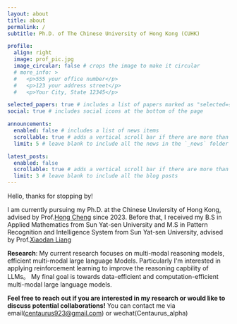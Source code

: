 ```yaml
---
layout: about
title: about
permalink: /
subtitle: Ph.D. of The Chinese University of Hong Kong (CUHK)

profile:
  align: right
  image: prof_pic.jpg
  image_circular: false # crops the image to make it circular
  # more_info: >
  #   <p>555 your office number</p>
  #   <p>123 your address street</p>
  #   <p>Your City, State 12345</p>

selected_papers: true # includes a list of papers marked as "selected={true}"
social: true # includes social icons at the bottom of the page

announcements:
  enabled: false # includes a list of news items
  scrollable: true # adds a vertical scroll bar if there are more than 3 news items
  limit: 5 # leave blank to include all the news in the `_news` folder

latest_posts:
  enabled: false
  scrollable: true # adds a vertical scroll bar if there are more than 3 new posts items
  limit: 3 # leave blank to include all the blog posts
---
```


Hello, thanks for stopping by!

I am currently pursuing my Ph.D. at the Chinese Unviersity of Hong Kong, advised by Prof.[Hong Cheng](https://www.se.cuhk.edu.hk/people/academic-staff/prof-cheng-hong/) since 2023. Before that, I received my B.S in Applied Mathematics from Sun Yat-sen University and M.S in Pattern Recognition and Intelligence System from Sun Yat-sen University, advised by Prof.[Xiaodan Liang](https://www.sysu-hcp.net/faculty/xiaodanliang.html)

**Research**: My current research focuses on multi-modal reasoning models, efficient multi-modal large language Models. Particularly I'm interested in applying reinforcement learning to improve the reasoning capbility of LLMs。 
My final goal is towards data-efficient and computation-efficient multi-modal large language models.

**Feel free to reach out if you are interested in my research or would like to discuss potential collaborations!**
You can contact me via email(centaurus923@gmail.com) or wechat(Centaurus_alpha)

<!-- Write your biography here. Tell the world about yourself. Link to your favorite [subreddit](http://reddit.com). You can put a picture in, too. The code is already in, just name your picture `prof_pic.jpg` and put it in the `img/` folder.

Put your address / P.O. box / other info right below your picture. You can also disable any of these elements by editing `profile` property of the YAML header of your `_pages/about.md`. Edit `_bibliography/papers.bib` and Jekyll will render your [publications page](/al-folio/publications/) automatically.

Link to your social media connections, too. This theme is set up to use [Font Awesome icons](https://fontawesome.com/) and [Academicons](https://jpswalsh.github.io/academicons/), like the ones below. Add your Facebook, Twitter, LinkedIn, Google Scholar, or just disable all of them. -->
